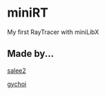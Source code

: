 # miniRT
My first RayTracer with miniLibX

## Made by...

[salee2](https://github.com/hleesa)

[gychoi](https://github.com/sideseal)

